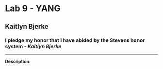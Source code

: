 # Lab 9 - YANG
## Kaitlyn Bjerke
### I pledge my honor that I have abided by the Stevens honor system - *Kaitlyn Bjerke*
---
**Description:**
